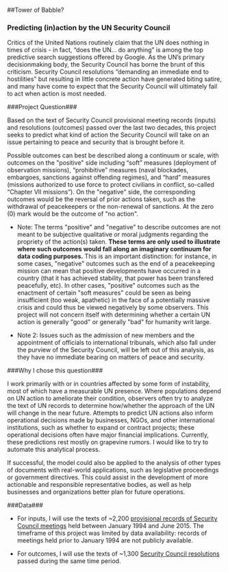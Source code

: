 ##Tower of Babble? 
### Predicting (in)action by the UN Security Council

Critics of the United Nations routinely claim that the UN does nothing in times of crisis - in fact, “does the UN… do anything” is among the top predictive search suggestions offered by Google. As the UN’s primary decisionmaking body, the Security Council has borne the brunt of this criticism. Security Council resolutions “demanding an immediate end to hostilities” but resulting in little concrete action have generated biting satire, and many have come to expect that the Security Council will ultimately fail to act when action is most needed. 

###Project Question###

Based on the text of Security Council provisional meeting records (inputs) and resolutions (outcomes) passed over the last two decades, this project seeks to predict what kind of action the Security Council will take on an issue pertaining to peace and security that is brought before it.

Possible outcomes can best be described along a continuum or scale, with outcomes on the "positive" side including “soft” measures (deployment of observation missions), “prohibitive” measures (naval blockades, embargoes, sanctions against offending regimes), and “hard” measures (missions authorized to use force to protect civilians in conflict, so-called “Chapter VII missions”). On the "negative" side, the corresponding outcomes would be the reversal of prior actions taken, such as the withdrawal of peacekeepers or the non-renewal of sanctions. At the zero (0) mark would be the outcome of "no action". 

* Note: The terms "positive" and "negative" to describe outcomes are not meant to be subjective qualitative or moral judgments regarding the propriety of the action(s) taken. **These terms are only used to illustrate where such outcomes would fall along an imaginary continuum for data coding purposes.** This is an important distinction: for instance, in some cases, "negative" outcomes such as the end of a peacekeeping mission can mean that positive developments have occurred in a country (that it has achieved stability, that power has been transfered peacefully, etc). In other cases, "positive" outcomes such as the enactment of certain "soft measures" could be seen as being insufficient (too weak, apathetic) in the face of a potentially massive crisis and could thus be viewed negatively by some observers. This project will not concern itself with determining whether a certain UN action is generally "good" or generally "bad" for humanity writ large.

* Note 2: Issues such as the admission of new members and the appointment of officials to international tribunals, which also fall under the purview of the Security Council, will be left out of this analysis, as they have no immediate bearing on matters of peace and security.

###Why I chose this question###

I work primarily with or in countries affected by some form of instability, most of which have a measurable UN presence. Where populations depend on UN action to ameliorate their condition, observers often try to analyze the text of UN records to determine how/whether the approach of the UN will change in the near future. Attempts to predict UN actions also inform operational decisions made by businesses, NGOs, and other international institutions, such as whether to expand or contract projects; these operational decisions often have major financial implications. Currently, these predictions rest mostly on grapevine rumors. I would like to try to automate this analytical process.  

If successful, the model could also be applied to the analysis of other types of documents with real-world applications, such as legislative proceedings or government directives. This could assist in the development of more actionable and responsible representative bodies, as well as help businesses and organizations better plan for future operations.  

###Data###

* For inputs, I will use the texts of ~2,200 [provisional records of Security Council meetings](http://www.un.org/en/sc/meetings/index.shtml) held between January 1994 and June 2015. The timeframe of this project was limited by data availability: records of meetings held prior to January 1994 are not publicly available.  

* For outcomes, I will use the texts of ~1,300 [Security Council resolutions](http://www.un.org/en/sc/documents/resolutions/) passed during the same time period. 






